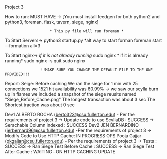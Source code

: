 Project 3

How to run:
  MUST HAVE ->  [You must install feedgen for both python2 and python3,
                foreman,
                flask,
                tavern,
                siege,
                nginx]

                        * This py file will run foreman *
  To Start  Servers->       python3 startup.py 
                        *alt way to start forman
                            foreman start --formation all=3


  To Start  nginx->  *if it is not already running*
                        sudo nginx
                    * if it is already running*
                        sudo nginx -s quit
                        sudo nginx

                    !!MAKE SURE YOU CHANGE THE DEFAULT FILE TO THE ONE PROVIDED!!!

Report:
    Seige: Before caching
        We ran the siege for 1 min with 25 connections
        we 1521 hit 
        availability was 60.99% -> we saw our scylla burn up in flames 
        we included a snapshot of the siege reuslts named "Siege_Before_Cache.png"
        The longest transaction was about 3 sec
        The Shortest traction was about 0 sec



Dev1 ALBERTO ROCHA (berto323@csu.fullerton.edu)
    - Per the requirements of project 3
        -> Update code to use ScyllaDB : SUCCESS 
        -> Serachable Column indexed : SUCCESS
Dev2 JEN BERNARDINO (jerbernard96@csu.fullerton.edu)
    -Per the requirements of project 3
        -> Modify Code to Use HTTP Cache: IN PROGRESS
OPS Pooja Gajjar (pkgajjar@csu.fullerton.edu)
    - Per the requirements of project 3
        -> Tests : SUCCESS
        -> Ran Siege Test Before Cache : SUCCESS
        -> Ran Siege Test After Cache : WAITING : ON HTTP CACHING UPDATE 
